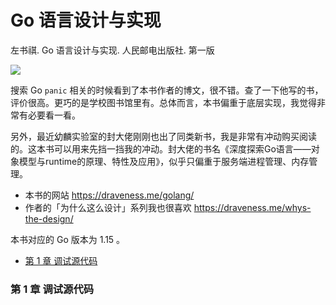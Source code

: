 # Go 语言设计与实现

左书祺. Go 语言设计与实现. 人民邮电出版社. 第一版

![](./drafts/images/go.cover.jpg)

搜索 Go `panic` 相关的时候看到了本书作者的博文，很不错。查了一下他写的书，评价很高。更巧的是学校图书馆里有。总体而言，本书偏重于底层实现，我觉得非常有必要看一看。

另外，最近幼麟实验室的封大佬刚刚也出了同类新书，我是非常有冲动购买阅读的。这本书可以用来先挡一挡我的冲动。封大佬的书名《深度探索Go语言——对象模型与runtime的原理、特性及应用》，似乎只偏重于服务端进程管理、内存管理。

- 本书的网站 https://draveness.me/golang/
- 作者的「为什么这么设计」系列我也很喜欢 https://draveness.me/whys-the-design/

本书对应的 Go 版本为 1.15 。

<!-- @import "[TOC]" {cmd="toc" depthFrom=3 depthTo=6 orderedList=false} -->

<!-- code_chunk_output -->

- [第 1 章 调试源代码](#第-1-章-调试源代码)

<!-- /code_chunk_output -->

### 第 1 章 调试源代码

